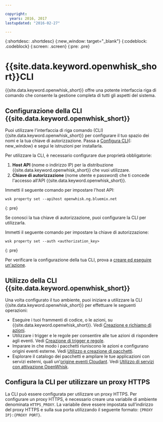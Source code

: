 ```yaml
---

copyright:
  years: 2016, 2017
lastupdated: "2016-02-27"

---
```


{:shortdesc: .shortdesc}
{:new_window: target="_blank"}
{:codeblock: .codeblock}
{:screen: .screen}
{:pre: .pre}

# {{site.data.keyword.openwhisk_short}}CLI

{{site.data.keyword.openwhisk_short}} offre una potente interfaccia riga di comando che consente la gestione completa di tutti gli aspetti del sistema.

## Configurazione della CLI {{site.data.keyword.openwhisk_short}} 

Puoi utilizzare l'interfaccia di riga comando (CLI) {{site.data.keyword.openwhisk_short}} per configurare il tuo spazio dei nomi e la tua chiave di autorizzazione.
Passa a [Configura CLI](https://new-console.{DomainName}/openwhisk/cli){: new_window} e segui le istruzioni per installarla.

Per utilizzare la CLI, è necessario configurare due proprietà obbligatorie:

1. **Host API** (nome o indirizzo IP) per la distribuzione {{site.data.keyword.openwhisk_short}} che vuoi utilizzare.
2. **Chiave di autorizzazione** (nome utente e password) che ti concede l'accesso all'API {{site.data.keyword.openwhisk_short}}.

Immetti il seguente comando per impostare l'host API:

```
wsk property set --apihost openwhisk.ng.bluemix.net
```
{: pre} 

Se conosci la tua chiave di autorizzazione, puoi configurare la CLI per utilizzarla. 

Immetti il seguente comando per impostare la chiave di autorizzazione:

```
wsk property set --auth <authorization_key>
```
{: pre} 

Per verificare la configurazione della tua CLI, prova a [creare ed eseguire un'azione](./index.html#openwhisk_start_hello_world).

## Utilizzo della CLI {{site.data.keyword.openwhisk_short}}

Una volta configurato il tuo ambiente, puoi iniziare a utilizzare la CLI {{site.data.keyword.openwhisk_short}} per effettuare le seguenti operazioni:

* Eseguire i tuoi frammenti di codice, o le azioni, su {{site.data.keyword.openwhisk_short}}. Vedi [Creazione e richiamo di azioni](./openwhisk_actions.html).
* Utilizzare i trigger e le regole per consentire alle tue azioni di rispondere agli eventi. Vedi [Creazione di trigger e regole](./openwhisk_triggers_rules.html).
* Imparare in che modo i pacchetti riuniscono le azioni e configurano origini eventi esterne. Vedi [Utilizzo e creazione di pacchetti](./openwhisk_packages.html).
* Esplorare il catalogo dei pacchetti e ampliare le tue applicazioni con servizi esterni, quali un'[origine eventi Cloudant](./openwhisk_cloudant.html). Vedi [Utilizzo di servizi con attivazione OpenWhisk](./openwhisk_catalog.html).

## Configura la CLI per utilizzare un proxy HTTPS

La CLI può essere configurata per utilizzare un proxy HTTPS. Per configurare un proxy HTTPS, è necessario creare una variabile di ambiente denominata
`HTTPS_PROXY`. La variabile deve essere impostata sull'indirizzo del proxy HTTPS e sulla sua porta utilizzando il seguente formato:
`{PROXY IP}:{PROXY PORT}`.
